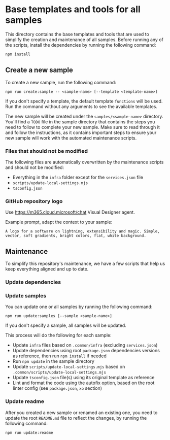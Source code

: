 # Base templates and tools for all samples

This directory contains the base templates and tools that are used to simplify the creation and maintenance of all samples.
Before running any of the scripts, install the dependencies by running the following command:

```bash
npm install
```

## Create a new sample

To create a new sample, run the following command:

```
npm run create:sample -- <sample-name> [--template <template-name>]
```

If you don't specify a template, the default template `functions` will be used. Run the command without any arguments to see the available templates.

The new sample will be created under the `samples/<sample-name>` directory.
You'll find a `TODO` file in the sample directory that contains the steps you need to follow to complete your new sample. Make sure to read through it and follow the instructions, as it contains important steps to ensure your new sample will work with the automated maintenance scripts.

### Files that should not be modified

The following files are automatically overwritten by the maintenance scripts and should not be modified:

- Everything in the `infra` folder except for the `services.json` file
- `scripts/update-local-settings.mjs`
- `tsconfig.json`

### GitHub repository logo

Use https://m365.cloud.microsoft/chat Visual Designer agent.

Example prompt, adapt the context to your sample:
```
A logo for a software on lightning, extensibility and magic. Simple, vector, soft gradients, bright colors, flat, white background.
```

## Maintenance

To simplify this repository's maintenance, we have a few scripts that help us keep everything aligned and up to date.

### Update dependencies


### Update samples

You can update one or all samples by running the following command:

```
npm run update:samples [--sample <sample-name>]
```

If you don't specify a sample, all samples will be updated.

This process will do the following for each sample:
- Update `infra` files based on `.common/infra` (excluding `services.json`)
- Update dependencies using root `package.json` dependencies versions as reference, then run `npm install` if needed
- Run `npm update` in the sample directory
- Update `scripts/update-local-settings.mjs` based on `.common/scripts/update-local-settings.mjs`
- Update `tsconfig.json` file(s) using its original template as reference
- Lint and format the code using the autofix option, based on the root linter config (see `package.json`, `xo` section)

### Update readme

After you created a new sample or renamed an existing one, you need to update the root `README.md` file to reflect the changes, by running the following command:

```
npm run update:readme
```
